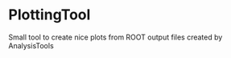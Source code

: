 PlottingTool
============

Small tool to create nice plots from ROOT output files created by AnalysisTools
